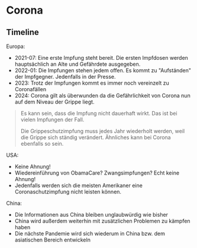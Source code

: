 # Corona

## Timeline

Europa:

- 2021-07: Eine erste Impfung steht bereit.  Die ersten Impfdosen werden hauptsächlich an Alte und Gefährdete ausgegeben.
- 2022-01: Die Impfungen stehen jedem offen.  Es kommt zu "Aufständen" der Impfgegner.  Jedenfalls in der Presse.
- 2023: Trotz der Impfungen kommt es immer noch vereinzelt zu Coronafällen
- 2024: Corona gilt als überwunden da die Gefährlichkeit von Corona nun auf dem Niveau der Grippe liegt.

> Es kann sein, dass die Impfung nicht dauerhaft wirkt.  Das ist bei vielen Impfungen der Fall.
>
> Die Grippeschutzimpfung muss jedes Jahr wiederholt werden, weil die Grippe sich ständig verändert.
> Ähnliches kann bei Corona ebenfalls so sein.

USA:

- Keine Ahnung!
- Wiedereinführung von ObamaCare?  Zwangsimpfungen?  Echt keine Ahnung!
- Jedenfalls werden sich die meisten Amerikaner eine Coronaschutzimpfung nicht leisten können.

China:

- Die Informationen aus China bleiben unglaubwürdig wie bisher
- China wird außerdem weiterhin mit zusätzlichen Problemen zu kämpfen haben
- Die nächste Pandemie wird sich wiederum in China bzw. dem asiatischen Bereich entwickeln

